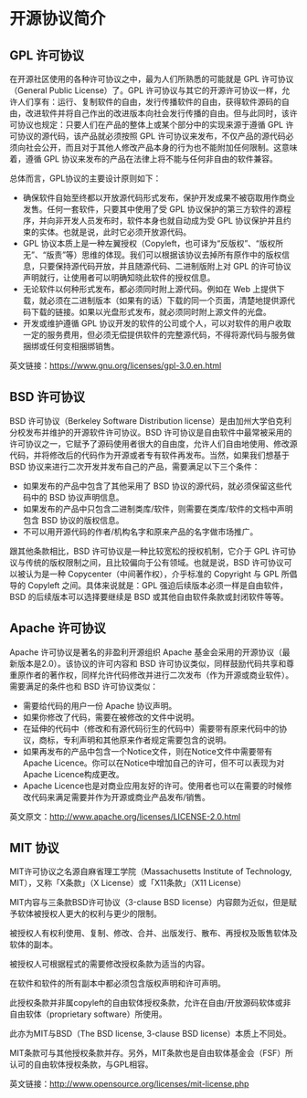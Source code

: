 # 开源协议简介

## GPL 许可协议

在开源社区使用的各种许可协议之中，最为人们所熟悉的可能就是 GPL 许可协议（General Public License）了。GPL 许可协议与其它的开源许可协议一样，允许人们享有：运行、复制软件的自由，发行传播软件的自由，获得软件源码的自由，改进软件并将自己作出的改进版本向社会发行传播的自由。但与此同时，该许可协议也规定：只要人们在产品的整体上或某个部分中的实现来源于遵循 GPL 许可协议的源代码，该产品就必须按照 GPL 许可协议来发布，不仅产品的源代码必须向社会公开，而且对于其他人修改产品本身的行为也不能附加任何限制。这意味着，遵循 GPL 协议来发布的产品在法律上将不能与任何非自由的软件兼容。

总体而言，GPL协议的主要设计原则如下：

- 确保软件自始至终都以开放源代码形式发布，保护开发成果不被窃取用作商业发售。任何一套软件，只要其中使用了受 GPL 协议保护的第三方软件的源程序，并向非开发人员发布时，软件本身也就自动成为受 GPL 协议保护并且约束的实体。也就是说，此时它必须开放源代码。
- GPL 协议本质上是一种左翼授权（Copyleft，也可译为“反版权”、“版权所无”、“版责”等）思维的体现。我们可以根据该协议去掉所有原作中的版权信息，只要保持源代码开放，并且随源代码、二进制版附上对 GPL 的许可协议声明就行，让使用者可以明确知晓此软件的授权信息。
- 无论软件以何种形式发布，都必须同时附上源代码。例如在 Web 上提供下载，就必须在二进制版本（如果有的话）下载的同一个页面，清楚地提供源代码下载的链接。如果以光盘形式发布，就必须同时附上源文件的光盘。
- 开发或维护遵循 GPL 协议开发的软件的公司或个人，可以对软件的用户收取一定的服务费用，但必须无偿提供软件的完整源代码，不得将源代码与服务做捆绑或任何变相捆绑销售。

英文链接：https://www.gnu.org/licenses/gpl-3.0.en.html

## BSD 许可协议

BSD 许可协议（Berkeley Software Distribution license）是由加州大学伯克利分校发布并维护的开源软件许可协议。BSD 许可协议是自由软件中最常被采用的许可协议之一，它赋予了源码使用者很大的自由度，允许人们自由地使用、修改源代码，并将修改后的代码作为开源或者专有软件再发布。当然，如果我们想基于 BSD 协议来进行二次开发并发布自己的产品，需要满足以下三个条件：

- 如果发布的产品中包含了其他采用了 BSD 协议的源代码，就必须保留这些代码中的 BSD 协议声明信息。
- 如果发布的产品中只包含二进制类库/软件，则需要在类库/软件的文档中声明包含 BSD 协议的版权信息。
- 不可以用开源代码的作者/机构名字和原来产品的名字做市场推广。

跟其他条款相比，BSD 许可协议是一种比较宽松的授权机制，它介于 GPL 许可协议与传统的版权限制之间，且比较偏向于公有领域。也就是说，BSD 许可协议可以被认为是一种 Copycenter（中间著作权），介乎标准的 Copyright 与 GPL 所倡导的 Copyleft 之间。具体来说就是：GPL 强迫后续版本必须一样是自由软件，BSD 的后续版本可以选择要继续是 BSD 或其他自由软件条款或封闭软件等等。

## Apache 许可协议

Apache 许可协议是著名的非盈利开源组织 Apache 基金会采用的开源协议（最新版本是2.0）。该协议的许可内容和 BSD 许可协议类似，同样鼓励代码共享和尊重原作者的著作权，同样允许代码修改并进行二次发布（作为开源或商业软件）。需要满足的条件也和 BSD 许可协议类似：

- 需要给代码的用户一份 Apache 协议声明。
- 如果你修改了代码，需要在被修改的文件中说明。
- 在延伸的代码中（修改和有源代码衍生的代码中）需要带有原来代码中的协议，商标，专利声明和其他原来作者规定需要包含的说明。
- 如果再发布的产品中包含一个Notice文件，则在Notice文件中需要带有Apache Licence。你可以在Notice中增加自己的许可，但不可以表现为对Apache Licence构成更改。
- Apache Licence也是对商业应用友好的许可。使用者也可以在需要的时候修改代码来满足需要并作为开源或商业产品发布/销售。

英文原文：http://www.apache.org/licenses/LICENSE-2.0.html

## MIT 协议

MIT许可协议之名源自麻省理工学院（Massachusetts Institute of Technology, MIT），又称「X条款」（X License）或「X11条款」（X11 License）

MIT内容与三条款BSD许可协议（3-clause BSD license）内容颇为近似，但是赋予软体被授权人更大的权利与更少的限制。

被授权人有权利使用、复制、修改、合并、出版发行、散布、再授权及贩售软体及软体的副本。

被授权人可根据程式的需要修改授权条款为适当的内容。

在软件和软件的所有副本中都必须包含版权声明和许可声明。

此授权条款并非属copyleft的自由软体授权条款，允许在自由/开放源码软体或非自由软体（proprietary software）所使用。

此亦为MIT与BSD（The BSD license, 3-clause BSD license）本质上不同处。

MIT条款可与其他授权条款并存。另外，MIT条款也是自由软体基金会（FSF）所认可的自由软体授权条款，与GPL相容。

英文链接：http://www.opensource.org/licenses/mit-license.php

<!-- 以下为待整理的资料 -->
